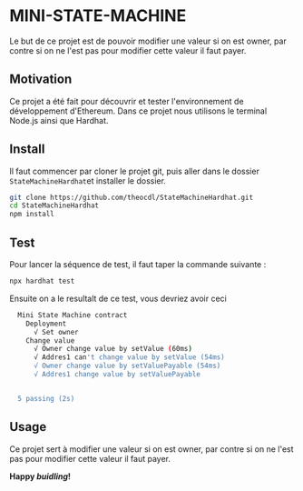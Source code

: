# MINI-STATE-MACHINE

Le but de ce projet est de pouvoir modifier une valeur si on est owner, par contre si on ne l'est pas pour modifier cette valeur il faut payer.

## Motivation

Ce projet a été fait pour découvrir et tester l'environnement de développement d'Ethereum.
Dans ce projet nous utilisons le terminal Node.js ainsi que Hardhat.

## Install

Il faut commencer par cloner le projet git, puis aller dans le dossier `StateMachineHardhat`et installer le dossier.

```sh
git clone https://github.com/theocdl/StateMachineHardhat.git
cd StateMachineHardhat
npm install
```

## Test

Pour lancer la séquence de test, il faut taper la commande suivante : 

```sh
npx hardhat test
```
Ensuite on a le resultalt de ce test, vous devriez avoir ceci

```sh
  Mini State Machine contract
    Deployment
      √ Set owner
    Change value
      √ Owner change value by setValue (60ms)
      √ Addres1 can't change value by setValue (54ms)
      √ Owner change value by setValuePayable (54ms)
      √ Addres1 change value by setValuePayable


  5 passing (2s)
```

## Usage

Ce projet sert à modifier une valeur si on est owner, par contre si on ne l'est pas pour modifier cette valeur il faut payer.

**Happy _buidling_!**

